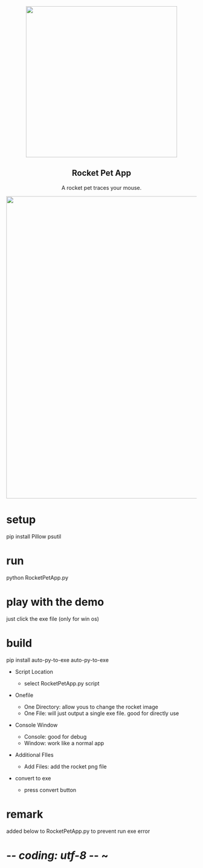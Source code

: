 <div align="center">

<img src="https://github.com/zzzbluecode/RocketPetApp/blob/main/rocket_ai.png" width="400">
<h2>Rocket Pet App</h2>
<p>A rocket pet traces your mouse.</p>
<img src="https://github.com/user-attachments/assets/d1f5d5f0-b6dc-41c6-a91d-c6c37ed325bb" width="800">
</div>

# setup
pip install Pillow psutil

# run
python RocketPetApp.py

# play with the demo
just click the exe file (only for win os)

# build
pip install auto-py-to-exe
auto-py-to-exe

- Script Location
  - select RocketPetApp.py script

- Onefile
  - One Directory: allow yous to change the rocket image
  - One File: will just output a single exe file. good for directly use

- Console Window
  - Console: good for debug
  - Window: work like a normal app

- Additional FIles
  - Add Files: add the rocket png file

- convert to exe
  - press convert button

# remark
added below to RocketPetApp.py to prevent run exe error
# -*- coding: utf-8 -*- ~

